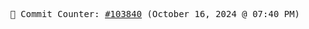 <p align="center">
    <samp>
        📮 Commit Counter: <a href="https://github.com/Javascript-void0/Javascript-void0/commits/main">#103840</a> (October 16, 2024 @ 07:40 PM)
    </samp>
</p>